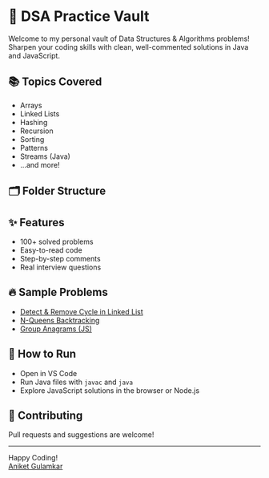 # 🚀 DSA Practice Vault

Welcome to my personal vault of Data Structures & Algorithms problems!  
Sharpen your coding skills with clean, well-commented solutions in Java and JavaScript.

## 📚 Topics Covered
- Arrays
- Linked Lists
- Hashing
- Recursion
- Sorting
- Patterns
- Streams (Java)
- ...and more!

## 🗂️ Folder Structure

## ✨ Features
- 100+ solved problems
- Easy-to-read code
- Step-by-step comments
- Real interview questions

## 🔥 Sample Problems
- [Detect & Remove Cycle in Linked List](LinkedList/Detect_Remove_Cycle_Linked_List.java)
- [N-Queens Backtracking](Recursion/NQueens.java)
- [Group Anagrams (JS)](JavaScript/Array_String/AllBasic.js)

## 🚦 How to Run
- Open in VS Code
- Run Java files with `javac` and `java`
- Explore JavaScript solutions in the browser or Node.js

## 🤝 Contributing
Pull requests and suggestions are welcome!

---

Happy Coding!  
[Aniket Gulamkar](https://github.com/akg9119)
